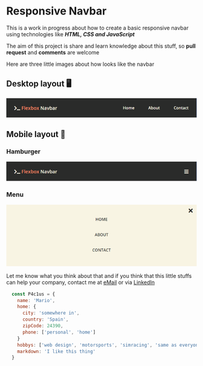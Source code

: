 # Responsive Navbar

This is a work in progress about how to create a basic responsive navbar using technologies like ___HTML, CSS and JavaScript___

The aim of this project is share and learn knowledge about this stuff, so **pull request** and **comments** are welcome

Here are three little images about how looks like the navbar

## Desktop layout 🖥
![](./assets/img/responsive-desktop.png)

## Mobile layout 📱
### Hamburger
![](./assets/img/responsive-mobile.png)

### Menu
![](./assets/img/responsive-mobile-menu.png)

Let me know what you think about that and if you think that this little stuffs can help your company, contact me at [eMail](mailto:mariopaciosmartinez@gmail.com) or via [LinkedIn](https://www.linkedin.com/in/mario-pacios-mart%C3%ADnez-164438125/)

```js
  const P4c1us = {
    name: 'Mario',
    home: {
      city: 'somewhere in',
      country: 'Spain',
      zipCode: 24390,
      phone: ['personal', 'home']
    }
    hobbys: ['web design', 'motorsports', 'simracing', 'same as everyone'],
    markdown: 'I like this thing'
  }
```